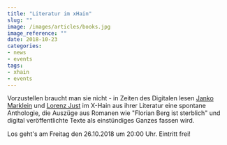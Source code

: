 ```yaml
---
title: "Literatur im xHain"
slug: ""
image: /images/articles/books.jpg
image_reference: ""
date: 2018-10-23
categories:
- news
- events
tags:
- xhain
- events
---
```


Vorzustellen braucht man sie nicht - in Zeiten des Digitalen lesen <a href="http://www.jankomarklein.de/">Janko Marklein</a> und <a href="https://de.wikipedia.org/wiki/Lorenz_Just">Lorenz Just</a> im X-Hain aus ihrer Literatur eine spontane Anthologie, die Auszüge aus Romanen wie "Florian Berg ist sterblich" und digital veröffentlichte Texte als einstündiges Ganzes fassen wird. 

Los geht's am Freitag den 26.10.2018 um 20:00 Uhr. Eintritt frei!